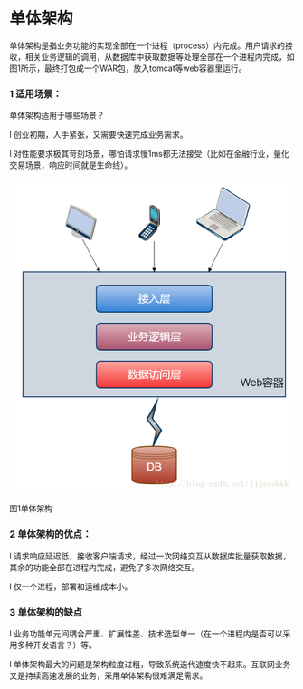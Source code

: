 # 单体架构

单体架构是指业务功能的实现全部在一个进程（process）内完成。用户请求的接收，相关业务逻辑的调用，从数据库中获取数据等处理全部在一个进程内完成，如图1所示，最终打包成一个WAR包，放入tomcat等web容器里运行。

### 1     适用场景：

单体架构适用于哪些场景？

l 创业初期，人手紧张，又需要快速完成业务需求。

l 对性能要求极其苛刻场景，哪怕请求慢1ms都无法接受（比如在金融行业，量化交易场景，响应时间就是生命线）。

![](/assets/import-danti.png)

图1单体架构

### 2     单体架构的优点：

l 请求响应延迟低，接收客户端请求，经过一次网络交互从数据库批量获取数据，其余的功能全部在进程内完成，避免了多次网络交互。

l 仅一个进程，部署和运维成本小。

### 3     单体架构的缺点

l 业务功能单元间耦合严重、扩展性差、技术选型单一（在一个进程内是否可以采用多种开发语言？）等。

l 单体架构最大的问题是架构粒度过粗，导致系统迭代速度快不起来。互联网业务又是持续高速发展的业务，采用单体架构很难满足需求。





